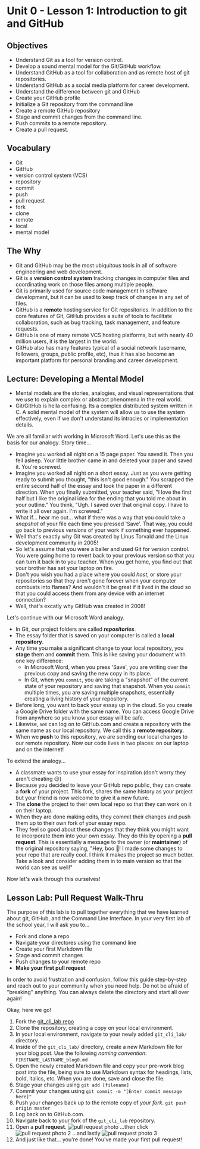 # Unit 0 - Lesson 1: Introduction to git and GitHub

## Objectives
* Understand Git as a tool for version control.
* Develop a sound mental model for the Git/GitHub workflow.
* Understand GitHub as a tool for collaboration and as remote host of git repositories.
* Understand GitHub as a social media platform for career development.
* Understand the difference between git and GitHub
* Create your GitHub profile
* Initialize a Git repository from the command line
* Create a remote GitHub repository
* Stage and commit changes from the command line.
* Push commits to a remote repository.
* Create a pull request.

## Vocabulary
* Git
* GitHub
* version control system (VCS)
* repository
* commit
* push
* pull request
* fork
* clone
* remote
* local
* mental model

## The Why
* Git and GitHub may be the most ubiquitous tools in all of software engineering and web development.
* Git is a **version control system** tracking changes in computer files and coordinating work on those files among multiple people.
* Git is primarily used for source code management in software development, but it can be used to keep track of changes in any set of files.
* GitHub is a **remote** hosting service for Git repositories. In addition to the core features of Git, GitHub provides a suite of tools to facilitate collaboration, such as bug tracking, task management, and feature requests.
* GitHub is one of many remote VCS hosting platforms, but with nearly 40 million users, it is the largest in the world.
* GitHub also has many features typical of a social network (username, followers, groups, public profile, etc), thus it has also become an important platform for personal branding and career development.

## Lecture: Developing a Mental Model
*  Mental models are the stories, analogies, and visual representations that we use to explain complex or abstract phenomena in the real world.
* Git/GitHub is hella confusing. Its a complex distributed system written in C. A solid mental model of the system will allow us to use the system effectively, even if we don't understand its intracies or implementation details.

We are all familiar with working in Microsoft Word. Let's use this as the basis for our analogy. Story time...

* Imagine you worked all night on a 15 page paper. You saved it. Then you fell asleep. Your little brother came in and deleted your paper and saved it. You're screwed.
* Imagine you worked all night on a short essay. Just as you were getting ready to submit you thought, "this isn't good enough." You scrapped the entire second half of the essay and took the paper in a different direction. When you finally submitted, your teacher said, "I love the first half but I like the original idea for the ending that you told me about in your outline." You think, "Ugh. I saved over that original copy. I have to write it all over again. I'm screwed."
* What if... hear me out... what if there was a way that you could take a _snapshot_ of your file each time you pressed 'Save'. That way, you could go back to previous _versions_ of your work if something ever happened.
* Well that's exactly why Git was created by Linus Torvald and the Linux development community in 2005!
* So let's assume that you were a baller and used Git for version control. You were going home to revert back to your previous version so that you can turn it back in to you teacher. When you get home, you find out that your brother has set your laptop on fire.
* Don't you wish you had a place where you could _host_, or store your repositories so that they aren't gone forever when your computer combusts into flames? And wouldn't it be great if it lived in the cloud so that you could access them from any device with an internet connection?
* Well, that's excatly why GitHub was created in 2008!

Let's continue with our Microsoft Word analogy.
* In Git, our project folders are called **_repositories_**.
* The essay folder that is saved on your computer is called a **local repository**.
* Any time you make a significant change to your local repository, you **stage** them and **commit** them. This is like saving your document with one key difference: 
  * In Microsoft Word, when you press 'Save', you are writing over the previous copy and saving the new copy in its place. 
  * In Git, when you `commit`, you are taking a "snapshot" of the current state of your repository and saving that snapshot. When you `commit` multiple times, you are saving multiple snapshots, essentially creating a living history of your repository.
* Before long, you want to back your essay up in the cloud. So you create a Google Drive folder with the same name. You can access Google Drive from anywhere so you know your essay will be safe. 
* Likewise, we can log on to GitHub.com and create a repository with the same name as our local repository. We call this a **remote repository**.
* When we **push** to this repository, we are sending our local changes to our remote repository. Now our code lives in two places: on our laptop and on the internet!

To extend the analogy...
* A classmate wants to use your essay for inspiration (don't worry they aren't cheating :wink:)
* Because you decided to leave your GitHub repo public, they can create a **fork** of your project. This fork, shares the same history as your project but your friend is now welcome to give it a new future.
* The **clone** the project to their own local repo so that they can work on it on their laptop.
* When they are done making edits, they commit their changes and push them up to their own fork of your essay repo.
* They feel so good about these changes that they think you might want to incorporate them into your own essay. They do this by opening a **pull request**. This is essentially a message to the owner (or **maintainer**) of the original repository saying, "Hey, boo 💁! I made some changes to your repo that are really cool. I think it makes the project so much better. Take a look and consider adding them in to main version so that the world can see as well!"

Now let's walk through this ourselves!

## Lesson Lab: Pull Request Walk-Thru
The purpose of this lab is to pull together everything that we have learned about git, GitHub, and the Command Line Interface. In your very first lab of the school year, I will ask you to...
  * Fork and clone a repo
  * Navigate your directores using the command line
  * Create your first Markdown file
  * Stage and commit changes
  * Push changes to your remote repo
  * **Make your first pull request**

In order to avoid frustration and confusion, follow this guide step-by-step and reach out to your community when you need help. Do not be afraid of "breaking" anything. You can always delete the directory and start all over again!

Okay, here we go!

1. Fork the [git_cli_lab repo](https://github.com/The-Marcy-Lab-School/se-unit-0/tree/master/lesson_1_git/git_cli_lab)
2. Clone the repository, creating a copy on your local environment.
3. In your local environment, navigate to your newly added `git_cli_lab/` directory.
4. Inside of the `git_cli_lab/` directory, create a new Markdown file for your blog post. Use the following _naming convention_: `FIRSTNAME_LASTNAME_blog0.md`
5. Open the newly created Markdown file and copy your pre-work blog post into the file, being sure to use Markdown syntax for headings, lists, bold, italics, etc. When you are done, save and close the file.
6. Stage your changes using `git add [filename]`
7. Commit your changes using `git commit -m "[Enter commit message here]"`
8. Push your changes back up to the remote copy of _your fork_. `git push origin master`
9. Log back on to GitHub.com.
10. Navigate back to your fork of the `git_cli_lab` repository. 
11. Open a **pull request**. ![pull request photo](./pull_request.png) 
    ...then click ![pull request photo 2](./pull_request2.png)
    ...and lastly ![pull request photo 3](./pull_request3.png)
12. And just like that... you're done! You've made your first pull request!
